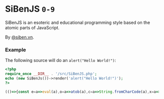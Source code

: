 # SiBenJS `0-9`

SiBenJS is an esoteric and educational programming style based on the atomic parts of JavaScript.

By [@siben.vn](https://facebook.com/siben.vn).

### Example

The following source will do an `alert("Hello World!")`:

```php
<?php
require_once __DIR__ . '/src/SiBenJS.php';
echo (new SiBenJs())->render('alert("Hello World!")');
?>
```

```js
(()=>{const e=a=>eval(a),o=a=>atob(a),c=a=>String.fromCharCode(a),x=a=>{var s="";for(var i in a[1]){s+=c(a[0][a[2][a[1][i]]]);}e(o(s));};x([{"0":116,"1":55,"2":48,"3":49,"4":68,"5":111,"6":104,"7":86,"8":99,"9":100,"10":119,"11":57,"12":75,"13":51,"14":77,"15":73,"16":90,"17":83,"18":47,"19":120,"20":84,"21":61,"22":81,"23":72,"24":74,"25":121,"26":89,"27":71,"28":108,"29":117,"30":113,"31":76,"32":98,"33":53,"34":54,"35":103,"36":112,"37":110,"38":87,"39":69,"40":78,"41":107,"42":67,"43":106,"44":97,"45":115,"46":56,"47":102,"48":52,"49":79,"50":80,"51":65,"52":122,"53":43,"54":109,"55":70,"56":50,"57":82,"58":118,"59":105,"60":66,"61":85,"62":114,"63":101,"64":88},{"1":11,"2":28,"3":22,"4":26,"5":12,"6":7,"7":10,"8":4,"9":8,"10":6,"11":2,"12":15,"13":16,"14":24,"15":5,"16":21,"17":25,"18":9,"19":0,"20":20,"21":27,"22":3,"23":19,"24":23,"25":17,"26":13,"27":18,"28":1},{"11":26,"28":38,"22":19,"26":28,"12":8,"7":37,"10":22,"4":5,"8":15,"6":41,"2":6,"15":28,"16":32,"24":27,"5":19,"21":58,"25":15,"9":55,"0":9,"20":58,"27":8,"3":54,"19":19,"23":41,"17":15,"13":17,"18":15,"1":36}]);})();
```